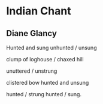 # Indian Chant
## Diane Glancy
Hunted and sung
unhunted / unsung

clump of
loghouse / chaxed hill

unuttered / unstrung

clistered bow
hunted and unsung

hunted / strung
hunted / sung.